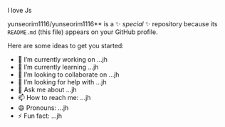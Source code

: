I love Js 

yunseorim1116/yunseorim1116** is a ✨ _special_ ✨ repository because its `README.md` (this file) appears on your GitHub profile.

Here are some ideas to get you started:

- 🔭 I’m currently working on ...jh
- 🌱 I’m currently learning ...jh
- 👯 I’m looking to collaborate on ...jh
- 🤔 I’m looking for help with ...jh
- 💬 Ask me about ...jh
- 📫 How to reach me: ...jh
- 😄 Pronouns: ...jh
- ⚡ Fun fact: ...jh
